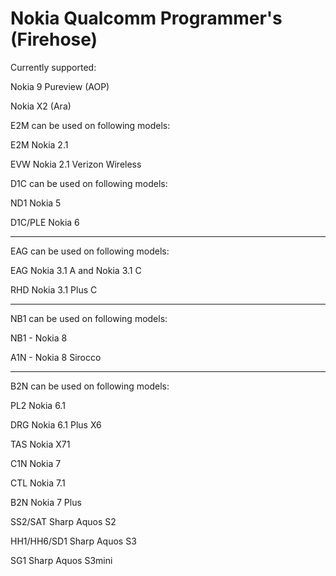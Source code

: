 # Nokia Qualcomm Programmer's (Firehose)

Currently supported:

Nokia 9 Pureview (AOP)

Nokia X2 (Ara)


E2M can be used on following models:

E2M Nokia 2.1

EVW Nokia 2.1 Verizon Wireless


D1C can be used on following models:

ND1 Nokia 5

D1C/PLE Nokia 6

___

EAG can be used on following models:

EAG Nokia 3.1 A and Nokia 3.1 C

RHD Nokia 3.1 Plus C

___

NB1 can be used on following models:

NB1 - Nokia 8

A1N - Nokia 8 Sirocco

___

B2N can be used on following models:

PL2 Nokia 6.1

DRG Nokia 6.1 Plus X6

TAS Nokia X71

C1N Nokia 7

CTL Nokia 7.1

B2N Nokia 7 Plus

SS2/SAT Sharp Aquos S2

HH1/HH6/SD1 Sharp Aquos S3

SG1 Sharp Aquos S3mini